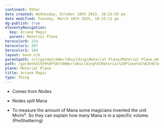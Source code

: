 ```yaml
---
continent: Other
date created: Wednesday, October 18th 2023, 10:23:59 pm
date modified: Tuesday, March 18th 2025, 10:33:12 pm
dg-publish: true
eleventyNavigation:
  key: Arcane Magic
  parent: Material Plane
herocolor0: 214
herocolor1: 207
herocolor2: 184
layout: base.njk
parentpath: src/garden\🌐Worldbuilding\Material Plane/Material Plane.md
path: /garden%5C%F0%9F%8C%90Worldbuilding%5CMaterial%20Plane%5C%E2%9C%A8%20Other/Arcane%20Magic/
plane: Material Plane
title: Arcane Magic
type: Thing
---
```


- Comes from Nodes
- Nodes spill Mana

- To measure the amount of Mana some magicians invented the unit Mn/m³. So they can explain how many Mana is in a specific volume. (PreShattering)